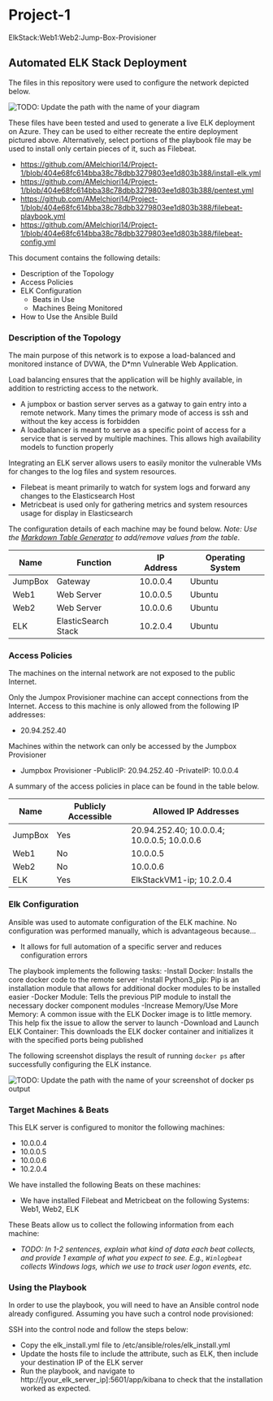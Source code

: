 # Project-1
ElkStack:Web1:Web2:Jump-Box-Provisioner
## Automated ELK Stack Deployment

The files in this repository were used to configure the network depicted below.

![TODO: Update the path with the name of your diagram](Images/diagram_filename.png)

These files have been tested and used to generate a live ELK deployment on Azure. They can be used to either recreate the entire deployment pictured above. Alternatively, select portions of the playbook file may be used to install only certain pieces of it, such as Filebeat.

  - https://github.com/AMelchiori14/Project-1/blob/404e68fc614bba38c78dbb3279803ee1d803b388/install-elk.yml
  - https://github.com/AMelchiori14/Project-1/blob/404e68fc614bba38c78dbb3279803ee1d803b388/pentest.yml
  - https://github.com/AMelchiori14/Project-1/blob/404e68fc614bba38c78dbb3279803ee1d803b388/filebeat-playbook.yml
  - https://github.com/AMelchiori14/Project-1/blob/404e68fc614bba38c78dbb3279803ee1d803b388/filebeat-config.yml

This document contains the following details:
- Description of the Topology
- Access Policies
- ELK Configuration
  - Beats in Use
  - Machines Being Monitored
- How to Use the Ansible Build


### Description of the Topology

The main purpose of this network is to expose a load-balanced and monitored instance of DVWA, the D*mn Vulnerable Web Application.

Load balancing ensures that the application will be highly available, in addition to restricting access to the network.

- A jumpbox or bastion server serves as a gatway to gain entry into a remote network. Many times the primary mode of access is ssh and without the key access is forbidden
- A loadbalancer is meant to serve as a specific point of access for a service that is served by multiple machines. This allows high availability models to function properly

Integrating an ELK server allows users to easily monitor the vulnerable VMs for changes to the log files and system resources.
- Filebeat is meant primarily to watch for system logs and forward any changes to the Elasticsearch Host
- Metricbeat is used only for gathering metrics and system resources usage for display in Elasticsearch

The configuration details of each machine may be found below.
_Note: Use the [Markdown Table Generator](http://www.tablesgenerator.com/markdown_tables) to add/remove values from the table_.

| Name    | Function            | IP Address | Operating System |
|---------|---------------------|------------|------------------|
| JumpBox | Gateway             | 10.0.0.4   | Ubuntu           |
| Web1    | Web Server          | 10.0.0.5   | Ubuntu           |
| Web2    | Web Server          | 10.0.0.6   | Ubuntu           |
| ELK     | ElasticSearch Stack | 10.2.0.4   | Ubuntu           |

### Access Policies

The machines on the internal network are not exposed to the public Internet. 

Only the Jumpox Provisioner machine can accept connections from the Internet. Access to this machine is only allowed from the following IP addresses:
- 20.94.252.40

Machines within the network can only be accessed by the Jumpbox Provisioner
- Jumpbox Provisioner
    -PublicIP: 20.94.252.40
    -PrivateIP: 10.0.0.4

A summary of the access policies in place can be found in the table below.

| Name    | Publicly Accessible | Allowed IP Addresses                       |
|---------|---------------------|--------------------------------------------|
| JumpBox | Yes                 | 20.94.252.40; 10.0.0.4; 10.0.0.5; 10.0.0.6 |
| Web1    | No                  | 10.0.0.5                                   |
| Web2    | No                  | 10.0.0.6                                   |
| ELK     | Yes                 | ElkStackVM1-ip; 10.2.0.4                   |

### Elk Configuration

Ansible was used to automate configuration of the ELK machine. No configuration was performed manually, which is advantageous because...
- It allows for full automation of a specific server and reduces configuration errors

The playbook implements the following tasks:
  -Install Docker: Installs the core docker code to the remote server
  -Install Python3_pip: Pip is an installation module that allows for additional docker modules to be installed easier
  -Docker Module: Tells the previous PIP module to install the necessary docker component modules
  -Increase Memory/Use More Memory: A common issue with the ELK Docker image is to little memory. This help fix the issue to allow the server to launch
  -Download and Launch ELK Container: This downloads the ELK docker container and initializes it with the specified ports being published

The following screenshot displays the result of running `docker ps` after successfully configuring the ELK instance.

![TODO: Update the path with the name of your screenshot of docker ps output](Images/docker_ps_output.png)

### Target Machines & Beats
This ELK server is configured to monitor the following machines:
- 10.0.0.4
- 10.0.0.5
- 10.0.0.6
- 10.2.0.4

We have installed the following Beats on these machines:
- We have installed Filebeat and Metricbeat on the following Systems: Web1, Web2, ELK

These Beats allow us to collect the following information from each machine:
- _TODO: In 1-2 sentences, explain what kind of data each beat collects, and provide 1 example of what you expect to see. E.g., `Winlogbeat` collects Windows logs, which we use to track user logon events, etc._

### Using the Playbook
In order to use the playbook, you will need to have an Ansible control node already configured. Assuming you have such a control node provisioned: 

SSH into the control node and follow the steps below:
- Copy the elk_install.yml file to /etc/ansible/roles/elk_install.yml
- Update the hosts file to include the attribute, such as ELK, then include your destination IP of the ELK server
- Run the playbook, and navigate to http://[your_elk_server_ip]:5601/app/kibana to check that the installation worked as expected.
